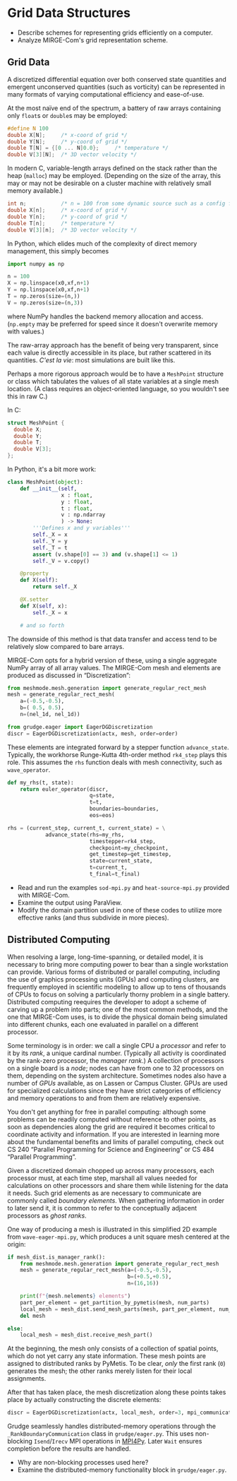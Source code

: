 #   Grid Data Structures

- Describe schemes for representing grids efficiently on a computer.
- Analyze MIRGE-Com's grid representation scheme.

##  Grid Data

A discretized differential equation over both conserved state quantities and emergent unconserved quantities (such as vorticity) can be represented in many formats of varying computational efficiency and ease-of-use.

At the most naïve end of the spectrum, a battery of raw arrays containing only `float`s or `double`s may be employed:

```c
#define N 100
double X[N];     /* x-coord of grid */
double Y[N];     /* y-coord of grid */
double T[N] = {[0 ... N]0.0};     /* temperature */
double V[3][N];  /* 3D vector velocity */
```

In modern C, variable-length arrays defined on the stack rather than the heap (`malloc`) may be employed.  (Depending on the size of the array, this may or may not be desirable on a cluster machine with relatively small memory available.)

```c
int n;           /* n = 100 from some dynamic source such as a config file */
double X[n];     /* x-coord of grid */
double Y[n];     /* y-coord of grid */
double T[n];     /* temperature */
double V[3][n];  /* 3D vector velocity */
```

In Python, which elides much of the complexity of direct memory management, this simply becomes

```py
import numpy as np

n = 100
X = np.linspace(x0,xf,n+1)
Y = np.linspace(x0,xf,n+1)
T = np.zeros(size=(n,))
V = np.zeros(size=(n,3))
```

where NumPy handles the backend memory allocation and access.  (`np.empty` may be preferred for speed since it doesn't overwrite memory with values.)

The raw-array approach has the benefit of being very transparent, since each value is directly accessible in its place, but rather scattered in its quantities.  _C'est la vie_:  most simulations are built like this.

Perhaps a more rigorous approach would be to have a `MeshPoint` structure or class which tabulates the values of all state variables at a single mesh location.  (A class requires an object-oriented language, so you wouldn't see this in raw C.)  

In C:

```c
struct MeshPoint {
  double X;
  double Y;
  double T;
  double V[3];
};
```

In Python, it's a bit more work:

```py
class MeshPoint(object):
    def __init__(self,
                 x : float,
                 y : float,
                 t : float,
                 v : np.ndarray
                 ) -> None:
        '''Defines x and y variables'''
        self._X = x
        self._Y = y
        self._T = t
        assert (v.shape[0] == 3) and (v.shape[1] <= 1)
        self._V = v.copy()

    @property
    def X(self):
        return self._X

    @X.setter
    def X(self, x):
        self._X = x

    # and so forth
```

The downside of this method is that data transfer and access tend to be relatively slow compared to bare arrays.

MIRGE-Com opts for a hybrid version of these, using a single aggregate NumPy array of all array values.  The MIRGE-Com mesh and elements are produced as discussed in “Discretization”:

```py
from meshmode.mesh.generation import generate_regular_rect_mesh
mesh = generate_regular_rect_mesh(
    a=(-0.5,-0.5),
    b=( 0.5, 0.5),
    n=(nel_1d, nel_1d))

from grudge.eager import EagerDGDiscretization
discr = EagerDGDiscretization(actx, mesh, order=order)
```

These elements are integrated forward by a stepper function `advance_state`.  Typically, the workhorse Runge-Kutta 4th-order method `rk4_step` plays this role.  This assumes the `rhs` function deals with mesh connectivity, such as `wave_operator`.

```py
def my_rhs(t, state):
    return euler_operator(discr,
                          q=state,
                          t=t,
                          boundaries=boundaries,
                          eos=eos)

rhs = (current_step, current_t, current_state) = \
            advance_state(rhs=my_rhs,
                          timestepper=rk4_step,
                          checkpoint=my_checkpoint,
                          get_timestep=get_timestep,
                          state=current_state,
                          t=current_t,
                          t_final=t_final)
```

- Read and run the examples `sod-mpi.py` and `heat-source-mpi.py` provided with MIRGE-Com.
- Examine the output using ParaView.
- Modify the domain partition used in one of these codes to utilize more effective ranks (and thus subdivide in more pieces).


##  Distributed Computing

When resolving a large, long-time-spanning, or detailed model, it is necessary to bring more computing power to bear than a single workstation can provide.  Various forms of distributed or parallel computing, including the use of graphics processing units (GPUs) and computing clusters, are frequently employed in scientific modeling to allow up to tens of thousands of CPUs to focus on solving a particularly thorny problem in a single battery.  Distributed computing reequires the developer to adopt a scheme of carving up a problem into parts; one of the most common methods, and the one that MIRGE-Com uses, is to divide the physical domain being simulated into different chunks, each one evaluated in parallel on a different processor.

Some terminology is in order:  we call a single CPU a _processor_ and refer to it by its _rank_, a unique cardinal number.  (Typically all activity is coordinated by the rank-zero processor, the _manager rank_.)  A collection of processors on a single board is a _node_; nodes can have from one to 32 processors on them, depending on the system architecture.  Sometimes nodes also have a number of _GPUs_ available, as on Lassen or Campus Cluster.  GPUs are used for specialized calculations since they have strict categories of efficiency and memory operations to and from them are relatively expensive.

You don't get anything for free in parallel computing:  although some problems can be readily computed without reference to other points, as soon as dependencies along the grid are required it becomes critical to coordinate activity and information.  If you are interested in learning more about the fundamental benefits and limits of parallel computing, check out CS 240 “Parallel Programming for Science and Engineering” or CS 484 “Parallel Programming”.

Given a discretized domain chopped up across many processors, each processor must, at each time step, marshall all values needed for calculations on other processors and share them while listening for the data it needs.  Such grid elements as are necessary to communicate are commonly called _boundary elements_.  When gathering information in order to later send it, it is common to refer to the conceptually adjacent processors as _ghost ranks_.

One way of producing a mesh is illustrated in this simplified 2D example from `wave-eager-mpi.py`, which produces a unit square mesh centered at the origin:

```py
if mesh_dist.is_manager_rank():
    from meshmode.mesh.generation import generate_regular_rect_mesh
    mesh = generate_regular_rect_mesh(a=(-0.5,-0.5),
                                      b=(+0.5,+0.5),
                                      n=(16,16))

    print(f"{mesh.nelements} elements")
    part_per_element = get_partition_by_pymetis(mesh, num_parts)
    local_mesh = mesh_dist.send_mesh_parts(mesh, part_per_element, num_parts)
    del mesh

else:
    local_mesh = mesh_dist.receive_mesh_part()
```

At the beginning, the mesh only consists of a collection of spatial points, which do not yet carry any state information.  These mesh points are assigned to distributed ranks by PyMetis.  To be clear, _only_ the first rank (`0`) generates the mesh; the other ranks merely listen for their local assignments.

After that has taken place, the mesh discretization along these points takes place by actually constructing the discrete elements:

```py
discr = EagerDGDiscretization(actx, local_mesh, order=3, mpi_communicator=comm)
```

Grudge seamlessly handles distributed-memory operations through the `_RankBoundaryCommunication` class in `grudge/eager.py`.  This uses non-blocking `Isend`/`Irecv` MPI operations in [MPI4Py](https://mpi4py.readthedocs.io/en/stable/).  Later `Wait` ensures completion before the results are handled.

- Why are non-blocking processes used here?
- Examine the distributed-memory functionality block in `grudge/eager.py`.
